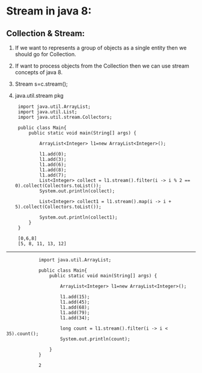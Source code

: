 # Stream in java 8:

## Collection & Stream:

1. If we want to represents a group of objects as a single entity then we should go for Collection.
2. If want to process objects from the Collection then we can use stream concepts of java 8.
3. Stream s=c.stream();
4. java.util.stream pkg

        import java.util.ArrayList;
        import java.util.List;
        import java.util.stream.Collectors;

        public class Main{
            public static void main(String[] args) {

                ArrayList<Integer> l1=new ArrayList<Integer>();

                l1.add(0);
                l1.add(3);
                l1.add(6);
                l1.add(8);
                l1.add(7);
                List<Integer> collect = l1.stream().filter(i -> i % 2 == 0).collect(Collectors.toList());
                System.out.println(collect);
                
                List<Integer> collect1 = l1.stream().map(i -> i + 5).collect(Collectors.toList());

                System.out.println(collect1);
            }
        }
        
        [0,6,8]
        [5, 8, 11, 13, 12]
     
-----------------------------------------------------------------------------------------------------------------------------------------     
        
                import java.util.ArrayList;

                public class Main{
                    public static void main(String[] args) {

                        ArrayList<Integer> l1=new ArrayList<Integer>();

                        l1.add(15);
                        l1.add(45);
                        l1.add(68);
                        l1.add(79);
                        l1.add(34);

                        long count = l1.stream().filter(i -> i < 35).count();
                        System.out.println(count);

                    }
                }     
                
                2
